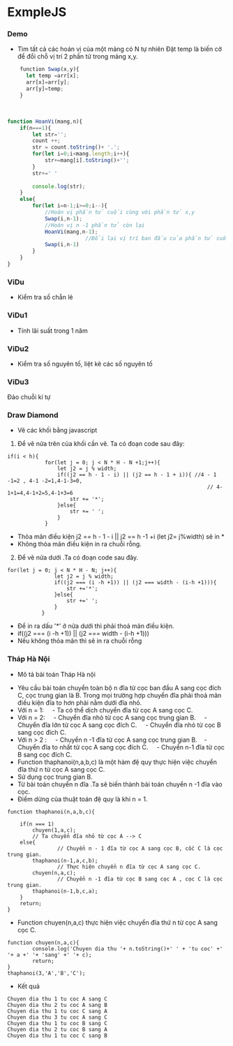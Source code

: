# ExmpleJS

### Demo
* Tìm tất cả các hoán vị của một mảng có N tự nhiên
   Đặt temp là biến cờ để đổi chỗ vị trí 2 phần tử trong mảng x,y.
   
``` javascript
    function Swap(x,y){
	  let temp =arr[x];
	  arr[x]=arr[y];
	  arr[y]=temp;
    }
 ```
   
``` javascript
function HoanVi(mang,n){
	if(n===1){
		let str='';
		count ++;
		str = count.toString()+ '.';
		for(let i=0;i<mang.length;i++){
			str+=mang[i].toString()+'';
		}
		str+=' '
		
		console.log(str);
	}
	else{
		for(let i=n-1;i>=0;i--){
			//Hoán vị phần tử cuối cùng với phần tử x,y
			Swap(i,n-1);
			//Hoán vị n -1 phần tử còn lại
			HoanVi(mang,n-1);
                         //Đổi lại vị trí ban đầu của phần tử cuối cùng và phần tử x,y hiện tại
			Swap(i,n-1)
		}
	}
}

```
### ViDu
* Kiểm tra số chẵn lẻ

### ViDu1
* Tính lãi suất trong 1 năm

### ViDu2
* Kiểm tra số nguyên tố, liệt kê các số nguyên tố

### ViDu3
Đảo chuỗi kí tự
### Draw Diamond
* Vẽ các khối bằng javascript
1. Để vẽ nửa trên của khối cần vẽ. Ta có đoạn code sau đây:

```
if(i < h){
			for(let j = 0; j < N * H - N +1;j++){
				let j2 = j % width;
				if((j2 == h - 1 - i) || (j2 == h - 1 + i)){ //4 - 1 -1=2 , 4-1 -2=1,4-1-3=0,
																// 4-1+1=4,4-1+2=5,4-1+3=6
					str += '*';
				}else{
					str += ' ';
				}
			}
```
- Thỏa mãn điều kiện j2 == h - 1 - i ||  j2 == h -1 +i (let  j2= j%width) sẽ in * 
- Không thỏa mãn điều kiện in ra chuỗi rỗng. 
 2. Để vẽ nửa dưới .Ta có đoạn code sau đây.
 ```
for(let j = 0; j < N * H - N; j++){
				let j2 = j % width;
				if((j2 === (i -h +1)) || (j2 === width - (i-h +1))){
					str +='*';
				}else{
					str +=' ';
				}
			}
```

- Để in ra dấu '*' ở nửa dưới thì phải thoả mãn điều kiện. 
- if((j2 === (i -h +1)) || (j2 === width - (i-h +1))) 
- Nếu không thỏa mãn thì sẽ in ra chuỗi rỗng 
 
### Tháp Hà Nội
* Mô tả bài toán Tháp Hà nội
- Yêu cầu bài toán chuyển toàn bộ n đĩa từ cọc ban đầu A  sang cọc đích C, cọc trung gian là B.
  Trong mọi trường hợp chuyển đĩa phải thoả mãn điều kiện đĩa to hơn phải nằm  dưới đĩa nhỏ.
- Với n = 1:
     - Ta có thể dịch chuyển đĩa từ cọc A sang cọc C.
- Với n = 2:
     - Chuyển đĩa nhỏ từ cọc A sang cọc trung gian B.
     - Chuyển đĩa lớn từ cọc A sang cọc đích C.
     - Chuyển đĩa nhỏ từ cọc B sang cọc đích C.
- Với n > 2 :
     - Chuyển n -1 đĩa từ cọc A sang cọc trung gian B.
     - Chuyển đĩa to nhất từ cọc A sang cọc đích C.
     - Chuyển n-1 đĩa từ cọc B sang cọc đích C.
- Function thaphanoi(n,a,b,c) là một hàm đệ quy thực hiện việc chuyển đĩa thứ n từ cọc A sang cọc C.
- Sử dụng cọc trung gian B.
- Từ bài toán chuyển n đĩa .Ta sẽ biến thành bài toán chuyển n -1 đĩa vào cọc.
- Điểm dừng của thuật toán đệ quy là khi n = 1.
```
function thaphanoi(n,a,b,c){
	
	if(n === 1)
		chuyen(1,a,c);
        // Ta chuyển đĩa nhỏ từ cọc A --> C
	else{
                // Chuyển n - 1 đĩa từ cọc A sang cọc B, cốc C là cọc trung gian.
		thaphanoi(n-1,a,c,b);
                // Thực hiện chuyển n đĩa từ cọc A sang cọc C.
		chuyen(n,a,c);
                // Chuyển n -1 đĩa từ cọc B sang cọc A , cọc C là cọc trung gian.
		thaphanoi(n-1,b,c,a);
	}
	return;
}
```
- Function chuyen(n,a,c) thực hiện việc chuyển đĩa thứ n từ cọc A sang cọc C.
```
function chuyen(n,a,c){
		console.log('Chuyen dia thu '+ n.toString()+' ' + 'tu coc' +' '+ a +' '+ 'sang' +' '+ c);
		return;
}
thaphanoi(3,'A','B','C');
```
  
- Kết quả
```
Chuyen dia thu 1 tu coc A sang C
Chuyen dia thu 2 tu coc A sang B
Chuyen dia thu 1 tu coc C sang A
Chuyen dia thu 3 tu coc A sang C
Chuyen dia thu 1 tu coc B sang C
Chuyen dia thu 2 tu coc B sang A
Chuyen dia thu 1 tu coc C sang B
```

